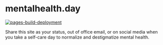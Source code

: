 # mentalhealth.day

[![pages-build-deployment](https://github.com/lowlydba/mentalhealth.day/actions/workflows/pages/pages-build-deployment/badge.svg)](https://github.com/lowlydba/mentalhealth.day/actions/workflows/pages/pages-build-deployment)

Share this site as your status, out of office email, or on social media when you take a self-care day to normalize and destigmatize mental health.

